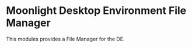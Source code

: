 Moonlight Desktop Environment File Manager
===========================================

This modules provides a File Manager for the DE.

